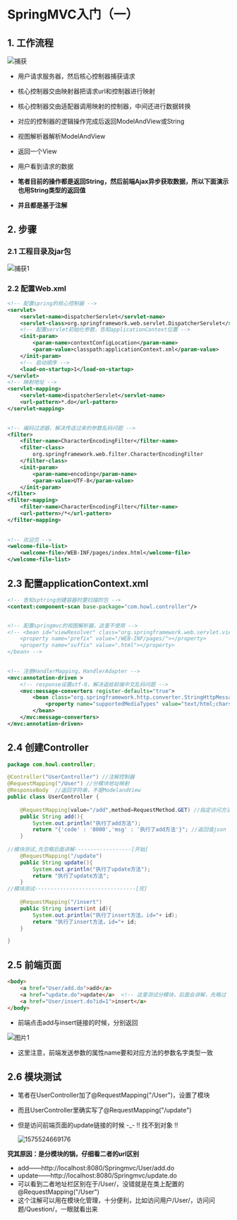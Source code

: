 # SpringMVC入门（一）





## 1. 工作流程

![捕获](C:\Users\Howl\Desktop\捕获.PNG)

* 用户请求服务器，然后核心控制器捕获请求
* 核心控制器交由映射器把请求url和控制器进行映射
* 核心控制器交由适配器调用映射的控制器，中间还进行数据转换
* 对应的控制器的逻辑操作完成后返回ModelAndView或String
* 视图解析器解析ModelAndView
* 返回一个View
* 用户看到请求的数据



* **笔者目前的操作都是返回String，然后前端Ajax异步获取数据，所以下面演示也用String类型的返回值**
* **并且都是基于注解**







## 2. 步骤



### 2.1 工程目录及jar包

![捕获1](C:\Users\Howl\Desktop\捕获1.PNG)





### 2.2 配置Web.xml

```xml
<!-- 配置spring的核心控制器 -->
<servlet>
    <servlet-name>dispatcherServlet</servlet-name>
    <servlet-class>org.springframework.web.servlet.DispatcherServlet</servlet-class>
	<!-- 配置servlet初始化参数，告知applicationContext位置 -->
    <init-param>
        <param-name>contextConfigLocation</param-name>
        <param-value>classpath:applicationContext.xml</param-value>
	</init-param>
    <!-- 启动顺序 -->
    <load-on-startup>1</load-on-startup>
</servlet>
<!-- 映射地址 -->
<servlet-mapping>
    <servlet-name>dispatcherServlet</servlet-name>
    <url-pattern>*.do</url-pattern>
</servlet-mapping>
	

<!-- 编码过滤器，解决传送过来的参数乱码问题 -->
<filter>
    <filter-name>CharacterEncodingFilter</filter-name>
    <filter-class>
    	org.springframework.web.filter.CharacterEncodingFilter
    </filter-class>
	<init-param>
        <param-name>encoding</param-name>
        <param-value>UTF-8</param-value>
	</init-param>
</filter>
<filter-mapping>
    <filter-name>CharacterEncodingFilter</filter-name>
    <url-pattern>/*</url-pattern>
</filter-mapping>
	
	
<!-- 欢迎页 -->
<welcome-file-list>
	<welcome-file>/WEB-INF/pages/index.html</welcome-file>
</welcome-file-list>
```





## 2.3 配置applicationContext.xml

```xml
<!-- 告知sptring创建容器时要扫描的包 -->
<context:component-scan base-package="com.howl.controller"/>


<!-- 配置springmvc的视图解析器，这里不使用 -->
<!-- <bean id="viewResolver" class="org.springframework.web.servlet.view.InternalResourceViewResolver">
	<property name="prefix" value="/WEB-INF/pages/"></property>
	<property name="suffix" value=".html"></property>
</bean> -->
	

<!-- 注册HandlerMapping，HandlerAdapter -->
<mvc:annotation-driven >
	<!-- response设置utf-8，解决返给前端中文乱码问题 -->
	<mvc:message-converters register-defaults="true">
		<bean class="org.springframework.http.converter.StringHttpMessageConverter">
			<property name="supportedMediaTypes" value="text/html;charset=UTF-8"/>
		</bean>
	</mvc:message-converters>
</mvc:annotation-driven>
```



## 2.4 创建Controller

```java
package com.howl.controller;

@Controller("UserController") //注解控制器
@RequestMapping("/User") //分模块地址映射
@ResponseBody  //返回字符串，不是ModelandView
public class UserController {
	
	@RequestMapping(value="/add",method=RequestMethod.GET) //指定访问方法
	public String add(){
		System.out.println("执行了add方法");
		return "{'code' : '0000','msg' : '执行了add方法'}"; //返回值json
	}
	
//模块测试,先忽略后面讲解------------------[开始]    
	@RequestMapping("/update")
	public String update(){
		System.out.println("执行了update方法");
		return "执行了update方法";
	}
//模块测试--------------------------------[完]
	
	@RequestMapping("/insert")
	public String insert(int id){
		System.out.println("执行了insert方法，id="+ id);
		return "执行了insert方法，id="+ id;
	}

}
```





## 2.5 前端页面

```html
<body>
    <a href="User/add.do">add</a>
    <a href="update.do">update</a>  <!-- 这里测试分模块，后面会讲解，先略过 -->
    <a href="User/insert.do?id=1">insert</a>
</body>
```



* 前端点击add与insert链接的时候，分别返回

![图片1](C:\Users\Howl\Desktop\图片1.png)

* 这里注意，前端发送参数的属性name要和对应方法的参数名字类型一致





## 2.6 模块测试

* 笔者在UserController加了@RequestMapping("/User")，设置了模块

* 而且UserController里确实写了@RequestMapping("/update")

* 但是访问前端页面的update链接的时候  -_- !! 找不到对象 !!

  ![1575524669176](C:\Users\Howl\Desktop\1575524669176.png)





**究其原因：是分模块的锅，仔细看二者的url区别**

* add——http://localhost:8080/Springmvc/User/add.do
* update——http://localhost:8080/Springmvc/update.do
* 可以看到二者地址栏区别在于/User/，没错就是在类上配置的@RequestMapping("/User")
* 这个注解可以用在模块化管理，十分便利，比如访问用户/User/，访问问题/Question/，一眼就看出来








